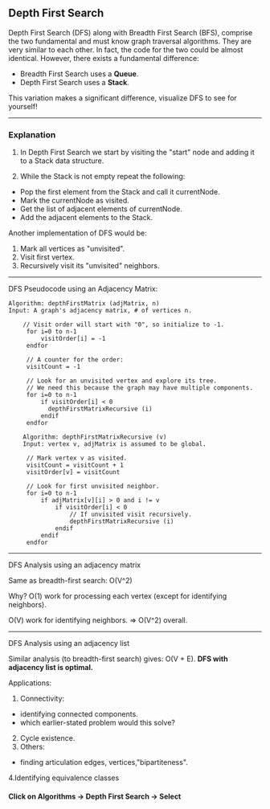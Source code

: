## Depth First Search

Depth First Search (DFS) along with Breadth First Search (BFS), comprise the two fundamental and must know graph traversal algorithms. They are very similar to each other. In fact, the code for the two could be almost identical.
However, there exists a fundamental difference:

- Breadth First Search uses a **Queue**.
- Depth First Search uses a **Stack**.

This variation makes a significant difference, visualize DFS to see for yourself!

---

### Explanation

1. In Depth First Search we start by visiting the "start" node and adding it to a Stack data structure.

2. While the Stack is not empty repeat the following:

- Pop the first element from the Stack and call it currentNode.
- Mark the currentNode as visited.
- Get the list of adjacent elements of currentNode.
- Add the adjacent elements to the Stack.

Another implementation of DFS would be:

1. Mark all vertices as "unvisited".
2. Visit first vertex.
3. Recursively visit its "unvisited" neighbors.

---

DFS Pseudocode using an Adjacency Matrix:

```
Algorithm: depthFirstMatrix (adjMatrix, n)
Input: A graph's adjacency matrix, # of vertices n.

    // Visit order will start with "0", so initialize to -1.
     for i=0 to n-1
         visitOrder[i] = -1
     endfor

     // A counter for the order:
     visitCount = -1

     // Look for an unvisited vertex and explore its tree.
     // We need this because the graph may have multiple components.
     for i=0 to n-1
         if visitOrder[i] < 0
           depthFirstMatrixRecursive (i)
         endif
     endfor
```

```
    Algorithm: depthFirstMatrixRecursive (v)
    Input: vertex v, adjMatrix is assumed to be global.

     // Mark vertex v as visited.
     visitCount = visitCount + 1
     visitOrder[v] = visitCount

     // Look for first unvisited neighbor.
     for i=0 to n-1
         if adjMatrix[v][i] > 0 and i != v
             if visitOrder[i] < 0
                 // If unvisited visit recursively.
                 depthFirstMatrixRecursive (i)
             endif
         endif
     endfor
```

---

DFS Analysis using an adjacency matrix

Same as breadth-first search: O(V^2)

Why?
O(1) work for processing each vertex (except for identifying neighbors).

O(V) work for identifying neighbors.
⇒ O(V^2) overall.

---

DFS Analysis using an adjacency list

Similar analysis (to breadth-first search) gives: O(V + E).
**DFS with adjacency list is optimal.**
 
Applications:

1. Connectivity: 
- identifying connected components.
- which earlier-stated problem would this solve?
2. Cycle existence.
3. Others: 
- finding articulation edges, vertices,"bipartiteness".

4.Identifying equivalence classes

#### Click on Algorithms -> Depth First Search -> Select
